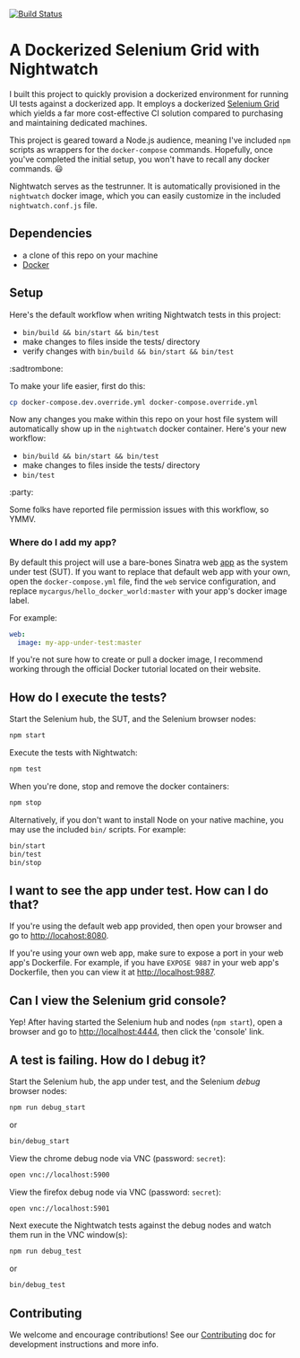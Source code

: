 [![Build Status](https://travis-ci.org/mycargus/nightwatch-docker-grid.svg?branch=master)](https://travis-ci.org/mycargus/nightwatch-docker-grid)

# A Dockerized Selenium Grid with Nightwatch

I built this project to quickly provision a dockerized environment for running
UI tests against a dockerized app. It employs a dockerized [Selenium Grid]
which yields a far more cost-effective CI solution compared to purchasing and
maintaining dedicated machines.

This project is geared toward a Node.js audience, meaning I've included `npm`
scripts as wrappers for the `docker-compose` commands. Hopefully, once you've
completed the initial setup, you won't have to recall any docker commands.
:smiley:

Nightwatch serves as the testrunner. It is automatically provisioned in the
`nightwatch` docker image, which you can easily customize in the included
`nightwatch.conf.js` file.

## Dependencies

- a clone of this repo on your machine
- [Docker]

## Setup

Here's the default workflow when writing Nightwatch tests in this project:

- `bin/build && bin/start && bin/test`
- make changes to files inside the tests/ directory
- verify changes with `bin/build && bin/start && bin/test`

:sadtrombone:

To make your life easier, first do this:

```bash
cp docker-compose.dev.override.yml docker-compose.override.yml
```

Now any changes you make within this repo on your host file system will
automatically show up in the `nightwatch` docker container. Here's your new
workflow:

- `bin/build && bin/start && bin/test`
- make changes to files inside the tests/ directory
- `bin/test`

:party:

Some folks have reported file permission issues with this workflow, so YMMV.

### Where do I add my app?

By default this project will use a bare-bones Sinatra web [app] as the system
under test (SUT). If you want to replace that default web app with your own,
open the `docker-compose.yml` file, find the `web` service configuration, and
replace `mycargus/hello_docker_world:master` with your app's docker image label.

For example:

```yaml
web:
  image: my-app-under-test:master
```

If you're not sure how to create or pull a docker image, I recommend working
through the official Docker tutorial located on their website.

## How do I execute the tests?

Start the Selenium hub, the SUT, and the Selenium browser nodes:

```bash
npm start
```

Execute the tests with Nightwatch:

```bash
npm test
```

When you're done, stop and remove the docker containers:

```bash
npm stop
```

Alternatively, if you don't want to install Node on your native machine, you may
use the included `bin/` scripts. For example:

```bash
bin/start
bin/test
bin/stop
```

## I want to see the app under test. How can I do that?

If you're using the default web app provided, then open your browser and go to
<http://locahost:8080>.

If you're using your own web app, make sure to expose a port in your web app's
Dockerfile. For example, if you have `EXPOSE 9887` in your web app's Dockerfile,
then you can view it at <http://localhost:9887>.

## Can I view the Selenium grid console?

Yep! After having started the Selenium hub and nodes (`npm start`), open a
browser and go to <http://localhost:4444>, then click the 'console' link.

## A test is failing. How do I debug it?

Start the Selenium hub, the app under test, and the Selenium _debug_ browser
nodes:

```bash
npm run debug_start
```

or

```bash
bin/debug_start
```

View the chrome debug node via VNC (password: `secret`):

```bash
open vnc://localhost:5900
```

View the firefox debug node via VNC (password: `secret`):

```bash
open vnc://localhost:5901
```

Next execute the Nightwatch tests against the debug nodes and watch them run
in the VNC window(s):

```bash
npm run debug_test
```

or

```bash
bin/debug_test
```

## Contributing

We welcome and encourage contributions! See our [Contributing] doc for
development instructions and more info.

[app]: https://github.com/mycargus/hello_docker_world
[contributing]: https://github.com/mycargus/nightwatch-docker-grid/blob/master/CONTRIBUTING.md
[docker]: https://docs.docker.com/
[docker for mac]: https://docs.docker.com/
[selenium grid]: https://github.com/SeleniumHQ/docker-selenium
